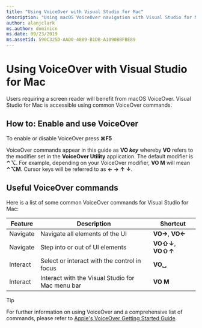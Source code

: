 ```yaml
---
title: "Using VoiceOver with Visual Studio for Mac"
description: "Using macOS VoiceOver navigation with Visual Studio for Mac"
author: alanjclark
ms.author: dominicn
ms.date: 09/23/2019
ms.assetid: 590C325D-AAD0-4889-B1DB-A1090BBFBE89
---
```


# Using VoiceOver with Visual Studio for Mac

Users requiring a screen reader will benefit from macOS VoiceOver. Visual Studio for Mac is accessible using common VoiceOver commands.

## How to: Enable and use VoiceOver

To enable or disable VoiceOver press **&#8984;F5**

VoiceOver commands appear in this guide as **VO _key_** whereby **VO** refers to the modifier set in the **VoiceOver Utility** application. The default modifier is **⌃⌥**. For example, depending on your VoiceOver modifier, **VO M** will mean **⌃⌥M**. Cursor keys will be referred to as **← → ↑ ↓**.

## Useful VoiceOver commands

Here is a list of some common VoiceOver commands for Visual Studio for Mac:

|Feature|Description|Shortcut|
|-------|-----------|--------|
|Navigate|Navigate all elements of the UI|**VO→**, **VO←**|
|Navigate|Step into or out of UI elements|**VO⇧↓**, **VO⇧↑**|
|Interact|Select or interact with the control in focus|**VO␣**|
|Interact|Interact with the Visual Studio for Mac menu bar|**VO M**|

> [!TIP]
> For further information on using VoiceOver and a comprehensive list of commands, please refer to [Apple's VoiceOver Getting Started Guide](https://support.apple.com/en-us/guide/voiceover-guide/welcome/web).